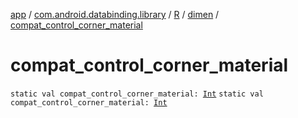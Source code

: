 [app](../../../index.md) / [com.android.databinding.library](../../index.md) / [R](../index.md) / [dimen](index.md) / [compat_control_corner_material](./compat_control_corner_material.md)

# compat_control_corner_material

`static val compat_control_corner_material: `[`Int`](https://kotlinlang.org/api/latest/jvm/stdlib/kotlin/-int/index.html)
`static val compat_control_corner_material: `[`Int`](https://kotlinlang.org/api/latest/jvm/stdlib/kotlin/-int/index.html)